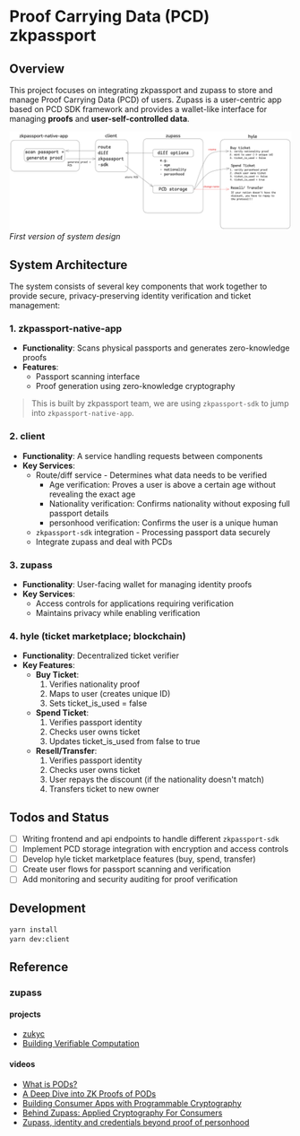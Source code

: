 # Proof Carrying Data (PCD) zkpassport

## Overview

This project focuses on integrating zkpassport and zupass to store and manage Proof Carrying Data (PCD) of users. Zupass is a user-centric app based on PCD SDK framework and provides a wallet-like interface for managing **proofs** and **user-self-controlled data**.

![](/docs/img/v1_sys_design.png)
*First version of system design*

## System Architecture

The system consists of several key components that work together to provide secure, privacy-preserving identity verification and ticket management:

### 1. zkpassport-native-app

- **Functionality**: Scans physical passports and generates zero-knowledge proofs
- **Features**:
  - Passport scanning interface
  - Proof generation using zero-knowledge cryptography

> This is built by zkpassport team, we are using `zkpassport-sdk` to jump into `zkpassport-native-app`.

### 2. client

- **Functionality**: A service handling requests between components
- **Key Services**:
  - Route/diff service - Determines what data needs to be verified
    - Age verification: Proves a user is above a certain age without revealing the exact age
    - Nationality verification: Confirms nationality without exposing full passport details
    - personhood verification: Confirms the user is a unique human
  - `zkpassport-sdk` integration - Processing passport data securely
  - Integrate zupass and deal with PCDs

### 3. zupass

- **Functionality**: User-facing wallet for managing identity proofs
- **Key Services**:
  - Access controls for applications requiring verification
  - Maintains privacy while enabling verification

### 4. hyle (ticket marketplace; blockchain)

- **Functionality**: Decentralized ticket verifier
- **Key Features**:
  - **Buy Ticket**:
    1. Verifies nationality proof
    2. Maps to user (creates unique ID)
    3. Sets ticket_is_used = false
  - **Spend Ticket**:
    1. Verifies passport identity
    2. Checks user owns ticket
    3. Updates ticket_is_used from false to true
  - **Resell/Transfer**:
    1. Verifies passport identity
    2. Checks user owns ticket
    3. User repays the discount (if the nationality doesn't match)
    4. Transfers ticket to new owner

## Todos and Status

- [ ] Writing frontend and api endpoints to handle different `zkpassport-sdk`
- [ ] Implement PCD storage integration with encryption and access controls
- [ ] Develop hyle ticket marketplace features (buy, spend, transfer)
- [ ] Create user flows for passport scanning and verification
- [ ] Add monitoring and security auditing for proof verification

## Development

```bash
yarn install
yarn dev:client
```

## Reference

### zupass

#### projects

- [zukyc](https://github.com/proofcarryingdata/zukyc)
- [Building Verifiable Computation](https://hackmd.io/@swezkl/Hy4AKFrIa)

#### videos

- [What is PODs?](https://app.devcon.org/schedule/YP9HRR)
- [A Deep Dive into ZK Proofs of PODs](https://app.devcon.org/schedule/EQ9BYQ)
- [Building Consumer Apps with Programmable Cryptography](https://app.devcon.org/schedule/ZXS33Q)
- [Behind Zupass: Applied Cryptography For Consumers](https://app.devcon.org/schedule/GEEXRU)
- [Zupass, identity and credentials beyond proof of personhood](https://app.devcon.org/schedule/K9SNB7)
